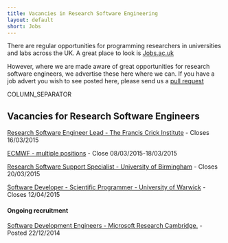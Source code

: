 ```yaml
---
title: Vacancies in Research Software Engineering
layout: default
short: Jobs
---
```


There are regular opportunities for programming researchers in universities and labs across the UK.
A great place to look is [Jobs.ac.uk](http://www.jobs.ac.uk/)

However, where we are made aware of great opportunities for research software engineers, we advertise these here where we can. If you have a job advert you wish to see posted here, please send us a [pull request](https://github.com/UKRSE/UKRSE.github.io) 

COLUMN_SEPARATOR

Vacancies for Research Software Engineers
-----------------------

[Research Software Engineer Lead - The Francis Crick Institute](http://www.crick.ac.uk/about-us/jobs/research-software-engineer-lead/) - Closes 16/03/2015

[ECMWF - multiple positions](http://www.ecmwf.int/en/about/jobs/jobs-ecmwf) - Close 08/03/2015-18/03/2015

[Research Software Support Specialist - University of Birmingham](http://bit.ly/software-support) - Closes 20/03/2015

[Software Developer - Scientific Programmer - University of Warwick](http://www.jobs.ac.uk/job/ATT816/software-engineer-scientific-programmer-75414-035/) - Closes 12/04/2015

#### Ongoing recruitment

[Software Development Engineers - Microsoft Research Cambridge.](https://careers.microsoft.com/jobdetails.aspx?ss=&pg=0&so=&rw=1&jid=166206) - Posted 22/12/2014
